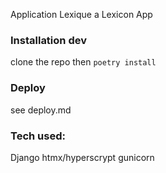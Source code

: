 Application Lexique a Lexicon App

### Installation dev
clone the repo then  `poetry install`

### Deploy
see deploy.md

### Tech used:

Django
htmx/hyperscrypt
gunicorn